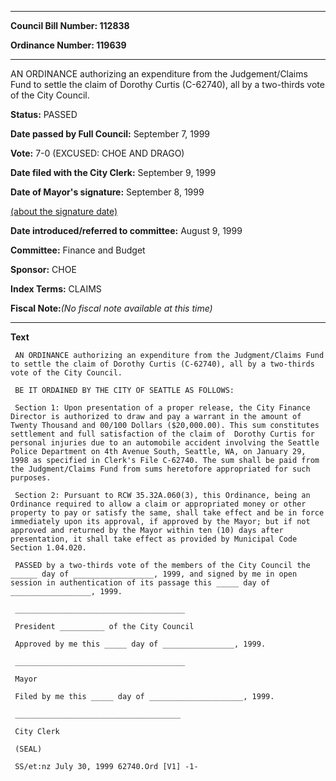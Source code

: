 

********

**Council Bill Number: 112838**
   
**Ordinance Number: 119639**
********

 AN ORDINANCE authorizing an expenditure from the Judgement/Claims Fund to settle the claim of Dorothy Curtis (C-62740), all by a two-thirds vote of the City Council.

**Status:** PASSED
   
**Date passed by Full Council:** September 7, 1999
   
**Vote:** 7-0 (EXCUSED: CHOE AND DRAGO)
   
**Date filed with the City Clerk:** September 9, 1999
   
**Date of Mayor's signature:** September 8, 1999
   
[(about the signature date)](/~public/approvaldate.htm)
   
   
   
**Date introduced/referred to committee:** August 9, 1999
   
**Committee:** Finance and Budget
   
**Sponsor:** CHOE
   
   
**Index Terms:** CLAIMS

**Fiscal Note:**_(No fiscal note available at this time)_

********

**Text**
   
```
 AN ORDINANCE authorizing an expenditure from the Judgment/Claims Fund to settle the claim of Dorothy Curtis (C-62740), all by a two-thirds vote of the City Council.

 BE IT ORDAINED BY THE CITY OF SEATTLE AS FOLLOWS:

 Section 1: Upon presentation of a proper release, the City Finance Director is authorized to draw and pay a warrant in the amount of  Twenty Thousand and 00/100 Dollars ($20,000.00). This sum constitutes settlement and full satisfaction of the claim of  Dorothy Curtis for personal injuries due to an automobile accident involving the Seattle Police Department on 4th Avenue South, Seattle, WA, on January 29, 1998 as specified in Clerk's File C-62740. The sum shall be paid from the Judgment/Claims Fund from sums heretofore appropriated for such purposes.

 Section 2: Pursuant to RCW 35.32A.060(3), this Ordinance, being an Ordinance required to allow a claim or appropriated money or other property to pay or satisfy the same, shall take effect and be in force immediately upon its approval, if approved by the Mayor; but if not approved and returned by the Mayor within ten (10) days after presentation, it shall take effect as provided by Municipal Code Section 1.04.020.

 PASSED by a two-thirds vote of the members of the City Council the ______ day of __________________, 1999, and signed by me in open session in authentication of its passage this _____ day of __________________, 1999.

 ______________________________________

 President __________ of the City Council

 Approved by me this _____ day of ________________, 1999.

 ______________________________________

 Mayor

 Filed by me this _____ day of _____________________, 1999.

 _____________________________________

 City Clerk

 (SEAL)

 SS/et:nz July 30, 1999 62740.Ord [V1] -1-

```
